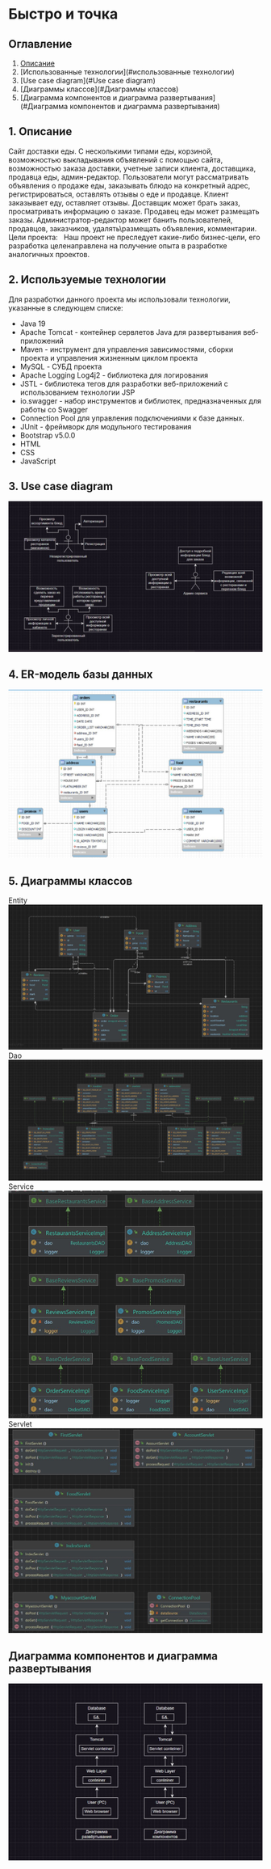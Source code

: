# Быстро и точка

## Оглавление
1. [Описание](#описание)
2. [Использованные технологии](#использованные технологии)
3. [Use case diagram](#Use case diagram)
4. [Диаграммы классов](#Диаграммы классов)
5. [Диаграмма компонентов и диаграмма развертывания](#Диаграмма компонентов и диаграмма развертывания)

## 1. Описание
Сайт доставки еды. С несколькими типами еды, корзиной, возможностью выкладывания объявлений с помощью сайта, возможностью заказа доставки, учетные записи клиента, доставщика, продавца еды, админ-редактор. Пользователи могут рассматривать объявления о продаже еды, заказывать блюдо на конкретный адрес, регистрироваться, оставлять отзывы о еде и продавце. Клиент заказывает еду, оставляет отзывы. Доставщик может брать заказ, просматривать информацию о заказе. Продавец еды может размещать заказы. Администратор-редактор может банить пользователей, продавцов, заказчиков, удалять\размещать объявления, комментарии.
Цели проекта:  
Наш проект не преследует какие-либо бизнес-цели, его разработка целенаправлена на получение опыта в разработке аналогичных проектов.

## 2. Используемые технологии
Для разработки данного проекта мы использовали технологии, указанные в следующем списке:
-  Java 19
-  Apache Tomcat - контейнер сервлетов Java для развертывания веб-приложений
-  Maven - инструмент для управления зависимостями, сборки проекта и управления жизненным циклом проекта
-  MySQL - СУБД проекта
-  Apache Logging Log4j2 - библиотека для логирования
-  JSTL - библиотека тегов для разработки веб-приложений с использованием технологии JSP
-  io.swagger - набор инструментов и библиотек, предназначенных для работы со Swagger
-  Connection Pool для управления подключениями к базе данных.
-  JUnit - фреймворк для модульного тестирования
-  Bootstrap v5.0.0
-  HTML
-  CSS
-  JavaScript

## 3. Use case diagram
![Use case diagram](src/main/webapp/images/usecasediagram.jpg)

## 4. ER-модель базы данных
![ER Model](src/main/webapp/images/ermodel.jpg)

## 5. Диаграммы классов
Entity
![Entity](src/main/webapp/images/entity.jpg)
Dao
![Dao](src/main/webapp/images/dao.jpg)
Service
![Service](src/main/webapp/images/service.jpg)
Servlet
![Servlet](src/main/webapp/images/servlet.jpg)

## Диаграмма компонентов и диаграмма развертывания
![Diagram](src/main/webapp/images/diagram.jpg)
